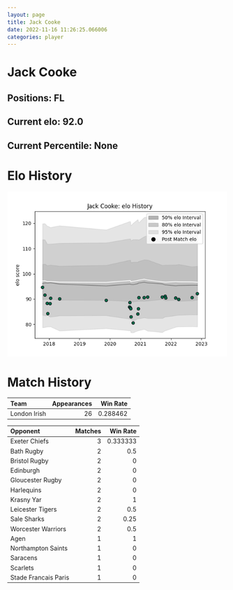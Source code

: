 ```yaml
---  
layout: page  
title: Jack Cooke  
date: 2022-11-16 11:26:25.066006  
categories: player  
---
```

# Jack Cooke

## Positions: FL

## Current elo: 92.0

## Current Percentile: None

# Elo History


![elo history](history_JackCooke.png)
# Match History


| Team         |   Appearances |   Win Rate |
|:-------------|--------------:|-----------:|
| London Irish |            26 |   0.288462 |

| Opponent             |   Matches |   Win Rate |
|:---------------------|----------:|-----------:|
| Exeter Chiefs        |         3 |   0.333333 |
| Bath Rugby           |         2 |   0.5      |
| Bristol Rugby        |         2 |   0        |
| Edinburgh            |         2 |   0        |
| Gloucester Rugby     |         2 |   0        |
| Harlequins           |         2 |   0        |
| Krasny Yar           |         2 |   1        |
| Leicester Tigers     |         2 |   0.5      |
| Sale Sharks          |         2 |   0.25     |
| Worcester Warriors   |         2 |   0.5      |
| Agen                 |         1 |   1        |
| Northampton Saints   |         1 |   0        |
| Saracens             |         1 |   0        |
| Scarlets             |         1 |   0        |
| Stade Francais Paris |         1 |   0        |